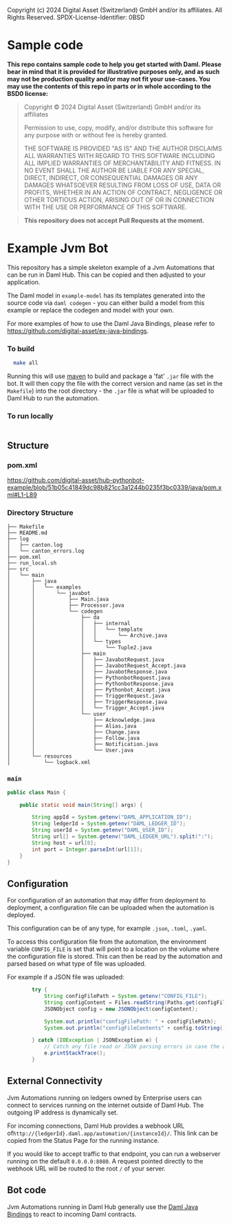 Copyright (c) 2024 Digital Asset (Switzerland) GmbH and/or its affiliates. All Rights Reserved. SPDX-License-Identifier: 0BSD

# Sample code

**This repo contains sample code to help you get started with Daml. Please bear
in mind that it is provided for illustrative purposes only, and as such may not
be production quality and/or may not fit your use-cases. You may use the
contents of this repo in parts or in whole according to the BSD0 license:**

> Copyright © 2024 Digital Asset (Switzerland) GmbH and/or its affiliates
>
> Permission to use, copy, modify, and/or distribute this software for any purpose with or without fee is hereby granted.
>
> THE SOFTWARE IS PROVIDED "AS IS" AND THE AUTHOR DISCLAIMS ALL WARRANTIES WITH REGARD TO THIS SOFTWARE INCLUDING ALL IMPLIED WARRANTIES OF MERCHANTABILITY AND FITNESS. IN NO EVENT SHALL THE AUTHOR BE LIABLE FOR ANY SPECIAL, DIRECT, INDIRECT, OR CONSEQUENTIAL DAMAGES OR ANY DAMAGES WHATSOEVER RESULTING FROM LOSS OF USE, DATA OR PROFITS, WHETHER IN AN ACTION OF CONTRACT, NEGLIGENCE OR OTHER TORTIOUS ACTION, ARISING OUT OF OR IN CONNECTION WITH THE USE OR PERFORMANCE OF THIS SOFTWARE.

> **This repository does not accept Pull Requests at the moment.**

# Example Jvm Bot

This repository has a simple skeleton example of a Jvm Automations that can be run in Daml Hub. This can be copied and then adjusted to your application.

The Daml model in `example-model` has its templates generated into the source code via `daml codegen` - you can either build a model from this example or replace the
codegen and model with your own.

For more examples of how to use the Daml Java Bindings, please refer to https://github.com/digital-asset/ex-java-bindings.

### To build

```sh
  make all
```

Running this will use [maven](https://maven.apache.org/install.html) to build and package a 'fat' `.jar` file with the bot. It will then copy the file with the correct version and name (as set in the `Makefile`) into the root directory - the `.jar` file is what will be uploaded to Daml Hub to run the automation.

### To run locally

```sh

```


## Structure


### pom.xml
https://github.com/digital-asset/hub-pythonbot-example/blob/51b05c41849dc98b821cc3a1244b0235f3bc0339/java/pom.xml#L1-L89

### Directory Structure
```
├── Makefile
├── README.md
├── log
│   ├── canton.log
│   └── canton_errors.log
├── pom.xml
├── run_local.sh
├── src
│   └── main
│       ├── java
│       │   └── examples
│       │       └── javabot
│       │           ├── Main.java
│       │           ├── Processor.java
│       │           └── codegen
│       │               ├── da
│       │               │   ├── internal
│       │               │   │   └── template
│       │               │   │       └── Archive.java
│       │               │   └── types
│       │               │       └── Tuple2.java
│       │               ├── main
│       │               │   ├── JavabotRequest.java
│       │               │   ├── JavabotRequest_Accept.java
│       │               │   ├── JavabotResponse.java
│       │               │   ├── PythonbotRequest.java
│       │               │   ├── PythonbotResponse.java
│       │               │   ├── Pythonbot_Accept.java
│       │               │   ├── TriggerRequest.java
│       │               │   ├── TriggerResponse.java
│       │               │   └── Trigger_Accept.java
│       │               └── user
│       │                   ├── Acknowledge.java
│       │                   ├── Alias.java
│       │                   ├── Change.java
│       │                   ├── Follow.java
│       │                   ├── Notification.java
│       │                   └── User.java
│       └── resources
│           └── logback.xml
```

### `main`

```java
public class Main {

    public static void main(String[] args) {

        String appId = System.getenv("DAML_APPLICATION_ID");
        String ledgerId = System.getenv("DAML_LEDGER_ID");
        String userId = System.getenv("DAML_USER_ID");
        String url[] = System.getenv("DAML_LEDGER_URL").split(":");
        String host = url[0];
        int port = Integer.parseInt(url[1]);
    }
}
```

## Configuration

For configuration of an automation that may differ from deployment to deployment, a configuration file can be uploaded when the automation is deployed.

This configuration can be of any type, for example `.json`, `.toml`, `.yaml`.

To access this configuration file from the automation, the environment variable `CONFIG_FILE` is set that will point to a location on the volume where the configuration file is stored. This can then be read by the automation and parsed based on what type of file was uploaded.

For example if a JSON file was uploaded:
```java
        try {
            String configFilePath = System.getenv("CONFIG_FILE");
            String configContent = Files.readString(Paths.get(configFilePath));
            JSONObject config = new JSONObject(configContent);

            System.out.println("configFilePath: " + configFilePath);
            System.out.println("configFileContents" + config.toString());

        } catch (IOException | JSONException e) {
            // Catch any file read or JSON parsing errors in case the argument JSON file wasn't uploaded.
            e.printStackTrace();
        }
```

## External Connectivity
Jvm Automations running on ledgers owned by Enterprise users can connect to services running on the internet outside of Daml Hub. The outgoing IP address is dynamically set.

For incoming connections, Daml Hub provides a webhook URL of`http://{ledgerId}.daml.app/automation/{instanceId}/`. This link can be copied from the Status Page for the running instance.

If you would like to accept traffic to that endpoint, you can run a webserver running on the default `0.0.0.0:8080`. A request pointed directly to the webhook URL will be routed to the root `/` of your server.


## Bot code
Jvm Automations running in Daml Hub generally use the [Daml Java Bindings](https://docs.daml.com/app-dev/bindings-java/index.html#java-bindings) to react to incoming Daml contracts.
